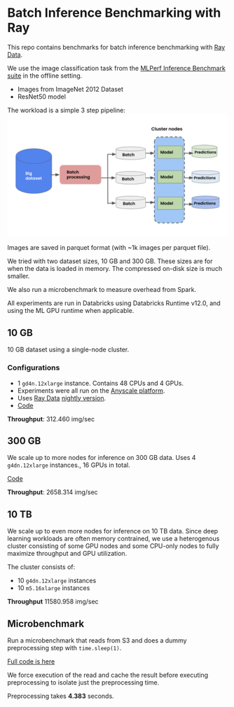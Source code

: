 # Batch Inference Benchmarking with Ray

This repo contains benchmarks for batch inference benchmarking with [Ray Data](https://docs.ray.io/en/latest/data/dataset.html).

We use the image classification task from the [MLPerf Inference Benchmark suite](https://arxiv.org/pdf/1911.02549.pdf) in the offline setting.
    
- Images from ImageNet 2012 Dataset
- ResNet50 model

The workload is a simple 3 step pipeline:
![Pipeline](../images/pipeline.png)

Images are saved in parquet format (with ~1k images per parquet file). 

We tried with two dataset sizes, 10 GB and 300 GB. These sizes are for when the data is loaded in memory. The compressed on-disk size is much smaller.

We also run a microbenchmark to measure overhead from Spark.

All experiments are run in Databricks using Databricks Runtime v12.0, and using the ML GPU runtime when applicable.

## 10 GB
10 GB dataset using a single-node cluster.

### Configurations
- 1 `gd4n.12xlarge` instance. Contains 48 CPUs and 4 GPUs.
- Experiments were all run on the [Anyscale platform](https://www.anyscale.com/).
- Uses [Ray Data](https://docs.ray.io/en/latest/data/dataset.html) [nightly version](https://docs.ray.io/en/latest/ray-overview/installation.html#daily-releases-nightlies). 
- [Code](ray/code/ray-10G.py)

**Throughput**: 312.460 img/sec

## 300 GB

We scale up to more nodes for inference on 300 GB data. Uses 4 `g4dn.12xlarge` instances., 16 GPUs in total. 

[Code](code/ray-300G.py)

**Throughput**: 2658.314 img/sec


## 10 TB

We scale up to even more nodes for inference on 10 TB data. Since deep learning workloads are often memory contrained, we use
a heterogenous cluster consisting of some GPU nodes and some CPU-only nodes to fully maximize throughput and GPU utilization.

The cluster consists of:
- 10 `g4dn.12xlarge` instances
- 10 `m5.16xlarge` instances

**Throughput** 11580.958 img/sec

## Microbenchmark
Run a microbenchmark that reads from S3 and does a dummy preprocessing step with `time.sleep(1)`.

[Full code is here](code/microbenchmark.py)

We force execution of the read and cache the result before executing preprocessing to isolate just the preprocessing time.

Preprocessing takes **4.383** seconds.



